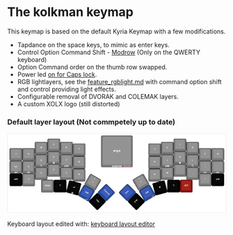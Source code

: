  # The kolkman keymap
 
 This keymap is based on the default Kyria Keymap with a few modifications.
 
*   Tapdance on the space keys, to mimic as enter keys.
*   Control Option Command Shift - [Modrow](https://precondition.github.io/home-row-mods) (Only on the QWERTY keyboard)
*   Option Command order on the thumb row swapped.
*   Power led [on for Caps lock](https://docs.splitkb.com/hc/en-us/articles/5799711553820-Power-LED).
*   RGB lightlayers, see the [feature_rgblight.md](https://github.com/qmk/qmk_firmware/blob/master/docs/feature_rgblight.md) with command option shift and control providing light effects.
*   Configurable removal of DVORAK and COLEMAK layers.
*   A custom XOLX logo (still distorted)

### Default layer layout (Not commpetely up to date)      
![Alt text](./kyria.png)

Keyboard layout edited with: [keyboard layout editor](http://www.keyboard-layout-editor.com/#/gists/f7e4c83d47951cabcbdc227a47d7e257)
